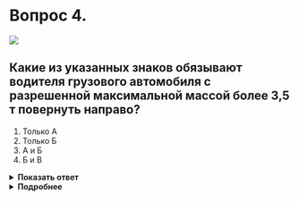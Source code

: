 # Вопрос 4.

![](https://s.drom.ru/i24227/pdd/tickets/2016/1542608784.jpg)

## Какие из указанных знаков обязывают водителя грузового автомобиля с разрешенной максимальной массой более 3,5 т повернуть направо?

1. Только А
2. Только Б
3. А и Б
4. Б и В

<details>
<summary><b>Показать ответ</b></summary>
Правильный ответ: 2
</details>
<details>
<summary><b>Подробнее</b></summary>
Только требования предписывающего знака «Б» - 4.1.2 «Движение направо» - из обозначенных обязательны для всех транспортных средств. От его действий могут отступать маршрутные транспортные средства: трамвай, троллейбус, автобус.
Действие знака «А» - 5.7.1 «Выезд на дорогу с односторонним движением» - не запрещает пересечение данной дороги любым транспортным средством.
Знак «В» - 6.15.2 «Направление движения для грузовых автомобилей» - является рекомендательным для грузовых автомобилей, тракторов, самоходных машин, если на перекрёстке их движение в одном из направлений запрещено.
(«Дорожные знаки»)
</details>